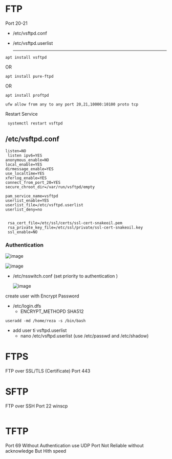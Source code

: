 # FTP
Port 20-21

* /etc/vsftpd.conf
* /etc/vsftpd.userlist

  -----------------------------------------------------------------
```
apt install vsftpd
```
OR 
```
apt install pure-ftpd
```
OR
```
apt install proftpd
```

```
ufw allow from any to any port 20,21,10000:10100 proto tcp
```

Restart Service
```
 systemctl restart vsftpd
```
## /etc/vsftpd.conf

```
listen=NO
 listen ipv6=YES 
anonymous_enable=NO
local_enable=YES 
dirmessage_enable=YES 
use_localtime=YES
xferlog_enable=YES
connect_from_port_20=YES
secure_chroot_dir=/var/run/vsftpd/empty

pam_service_name=vsftpd
userlist_enable=YES
userlist_file=/etc/vsftpd.userlist
userlist_deny=no


 rsa_cert_file=/etc/ssl/certs/ssl-cert-snakeoil.pem
 rsa_private_key_file=/etc/ssl/private/ssl-cert-snakeoil.key
 ssl_enable=NO
```
### Authentication

  ![image](https://github.com/rezaabedi1365/LinuxConfigFile/assets/117336743/e829a450-5365-4614-bc92-0b17c8b51635)

  ![image](https://github.com/rezaabedi1365/LinuxConfigFile/assets/117336743/f88b87fa-9c42-48af-9154-227aeaa0e626)

* /etc/nsswitch.conf (set priority to authentication )

  ![image](https://github.com/rezaabedi1365/LinuxConfigFile/assets/117336743/799ec595-fc43-42f5-96fe-ad890f8a0ef5)

create user with Encrypt Password
* /etc/login.dfs
  * ENCRYPT_METHOPD SHA512
```
useradd -md /home/reza -s /bin/bash 
```

* add user ti vsftpd.userlist
  * nano /etc/vsftpd.userlist    (use /etc/passwd and /etc/shadow)
# FTPS
FTP over SSL/TLS (Certificate) Port 443


# SFTP
FTP over SSH Port 22
winscp
```

```

# TFTP
Port 69
Without Authentication
use UDP Port Not Reliable without acknowledge But Hith speed

